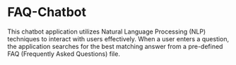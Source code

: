 # FAQ-Chatbot
This chatbot application utilizes Natural Language Processing (NLP) techniques to interact with users effectively. When a user enters a question, the application searches for the best matching answer from a pre-defined FAQ (Frequently Asked Questions) file. 
